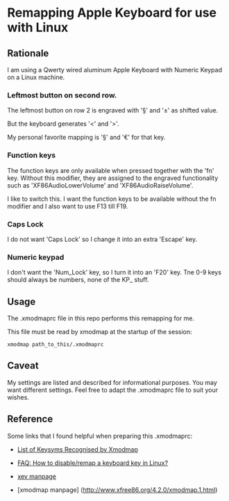 # Remapping Apple Keyboard for use with Linux

## Rationale

I am using a Qwerty wired aluminum Apple Keyboard with Numeric Keypad
on a Linux machine.

### Leftmost button on second row.

The leftmost button on row 2 is engraved with '§' and '±' as shifted
value.

But the keyboard generates '<' and '>'.

My personal favorite mapping is '§' and '€' for that key.

### Function keys

The function keys are only available when pressed together with the
'fn' key. Without this modifier, they are assigned to the engraved
functionality such as 'XF86AudioLowerVolume' and
'XF86AudioRaiseVolume'.

I like to switch this. I want the function keys to be available
without the fn modifier and I also want to use F13 till F19.

### Caps Lock

I do not want 'Caps Lock' so I change it into an extra 'Escape' key.

### Numeric keypad

I don't want the 'Num_Lock' key, so I turn it into an 'F20' key.
Tne 0-9 keys should always be numbers, none of the KP_ stuff.

## Usage

The .xmodmaprc file in this repo performs this remapping for me.

This file must be read by xmodmap at the startup of the session:

`xmodmap path_to_this/.xmodmaprc`

## Caveat

My settings are listed and described for informational purposes. You
may want different settings. Feel free to adapt the .xmodmaprc file to
suit your wishes.

## Reference

Some links that I found helpful when preparing this .xmodmaprc:

- [List of Keysyms Recognised by
  Xmodmap](http://wiki.linuxquestions.org/wiki/List_of_Keysyms_Recognised_by_Xmodmap)

- [FAQ: How to disable/remap a keyboard key in
  Linux?](http://www.linuxscrew.com/2008/09/15/faq-how-to-disableremap-a-keyboard-key-in-linux/)

- [xev
  manpage](http://manpages.ubuntu.com/manpages/trusty/man1/xev.1.html)

- [xmodmap manpage] (http://www.xfree86.org/4.2.0/xmodmap.1.html)
